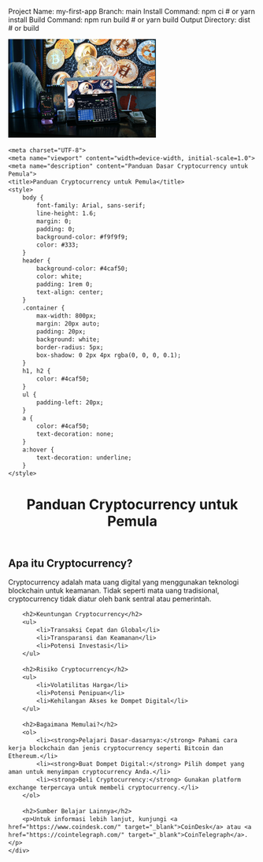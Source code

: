 Project Name: my-first-app
Branch: main
Install Command: npm ci  # or yarn install
Build Command: npm run build  # or yarn build
Output Directory: dist  # or build
<!DOCTYPE html>
<html lang="id">
<head>
    <img src="https://github.com/nekinja/ArLink/blob/main/c1.jpg?raw=true" alt="crypto" width="300">

    <meta charset="UTF-8">
    <meta name="viewport" content="width=device-width, initial-scale=1.0">
    <meta name="description" content="Panduan Dasar Cryptocurrency untuk Pemula">
    <title>Panduan Cryptocurrency untuk Pemula</title>
    <style>
        body {
            font-family: Arial, sans-serif;
            line-height: 1.6;
            margin: 0;
            padding: 0;
            background-color: #f9f9f9;
            color: #333;
        }
        header {
            background-color: #4caf50;
            color: white;
            padding: 1rem 0;
            text-align: center;
        }
        .container {
            max-width: 800px;
            margin: 20px auto;
            padding: 20px;
            background: white;
            border-radius: 5px;
            box-shadow: 0 2px 4px rgba(0, 0, 0, 0.1);
        }
        h1, h2 {
            color: #4caf50;
        }
        ul {
            padding-left: 20px;
        }
        a {
            color: #4caf50;
            text-decoration: none;
        }
        a:hover {
            text-decoration: underline;
        }
    </style>
</head>
<body>
    <header>
        <h1>Panduan Cryptocurrency untuk Pemula</h1>
    </header>
    <div class="container">
        <h2>Apa itu Cryptocurrency?</h2>
        <p>Cryptocurrency adalah mata uang digital yang menggunakan teknologi blockchain untuk keamanan. Tidak seperti mata uang tradisional, cryptocurrency tidak diatur oleh bank sentral atau pemerintah.</p>

        <h2>Keuntungan Cryptocurrency</h2>
        <ul>
            <li>Transaksi Cepat dan Global</li>
            <li>Transparansi dan Keamanan</li>
            <li>Potensi Investasi</li>
        </ul>

        <h2>Risiko Cryptocurrency</h2>
        <ul>
            <li>Volatilitas Harga</li>
            <li>Potensi Penipuan</li>
            <li>Kehilangan Akses ke Dompet Digital</li>
        </ul>

        <h2>Bagaimana Memulai?</h2>
        <ol>
            <li><strong>Pelajari Dasar-dasarnya:</strong> Pahami cara kerja blockchain dan jenis cryptocurrency seperti Bitcoin dan Ethereum.</li>
            <li><strong>Buat Dompet Digital:</strong> Pilih dompet yang aman untuk menyimpan cryptocurrency Anda.</li>
            <li><strong>Beli Cryptocurrency:</strong> Gunakan platform exchange terpercaya untuk membeli cryptocurrency.</li>
        </ol>

        <h2>Sumber Belajar Lainnya</h2>
        <p>Untuk informasi lebih lanjut, kunjungi <a href="https://www.coindesk.com/" target="_blank">CoinDesk</a> atau <a href="https://cointelegraph.com/" target="_blank">CoinTelegraph</a>.</p>
    </div>
</body>
</html>
